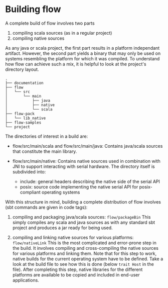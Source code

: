 # Building flow
A complete build of flow involves two parts

 1. compiling scala sources (as in a regular project)
 2. compiling native sources
 
As any java or scala project, the first part results in a platform independant artifact. However, the second part yields a binary that may only be used on systems resembling the platform for which it was compiled. To understand how flow can achieve such a mix, it is helpful to look at the project's directory layout.

    .
    ├── documentation
    ├── flow
    │   └── src
    │       └── main
    │           ├── java
    │           ├── native
    │           └── scala
    ├── flow-pack
    │   └── lib_native
    ├── flow-samples
    └── project

The directories of interest in a build are:

 - flow/src/main/scala and flow/src/main/java:
 Contains java/scala sources that constitute the main library.
 
 - flow/src/main/native:
 Contains native sources used in combination with JNI to support interacting with serial hardware. The directory itself is subdivided into:
   - include: general headers describing the native side of the serial API
   - posix: source code implementing the native serial API for posix-compliant operating systems

With this structure in mind, building a complete distribution of flow involves (sbt commands are given in code tags):

 1. compiling and packaging java/scala sources: `flow/packageBin`
 This simply compiles any scala and java sources as with any standard sbt project and produces a jar ready for being used.
 
 2. compiling and linking native sources for various platforms: `flow/nativeLink`
 This is the most complicated and error-prone step in the build. It involves compiling and cross-compiling the native sources for various platforms and linking them.
 Note that for this step to work, native builds for the current operating system have to be defined. Take a look at the build file to see how this is done (below ```trait Host``` in the file).
 After completing this step, native libraries for the different platforms are available to be copied and included in end-user applications.